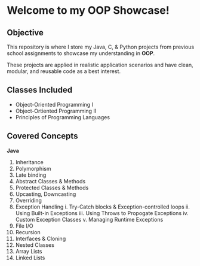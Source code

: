 # Welcome to my OOP Showcase! 

## Objective
This repository is where I store my Java, C, & Python projects from previous school assignments to showcase my understanding in **OOP**.

These projects are applied in realistic application scenarios and have clean, modular, and reusable code as a best interest. 

## Classes Included
 - Object-Oriented Programming I
 -  Object-Ortiented Programming II 
 - Principles of Programming Languages 
## Covered Concepts

**Java**
 1. Inheritance 
 2. Polymorphism
 3. Late binding
 4. Abstract Classes & Methods
 5. Protected Classes & Methods
 6. Upcasting, Downcasting 
 7. Overriding
 8. Exception Handling
	i. Try-Catch blocks & Exception-controlled loops
	ii. Using Built-in Exceptions
	iii. Using Throws to Propogate Exceptions
	iv. Custom Exception Classes
v. Managing Runtime Exceptions
9. File I/O
10. Recursion
11.  Interfaces & Cloning
12. Nested Classes
13. Array Lists
14. Linked Lists

